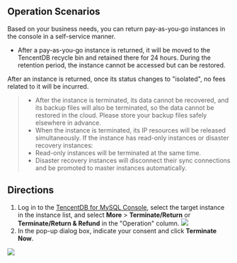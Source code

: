 ## Operation Scenarios
Based on your business needs, you can return pay-as-you-go instances in the console in a self-service manner.
- After a pay-as-you-go instance is returned, it will be moved to the TencentDB recycle bin and retained there for 24 hours. During the retention period, the instance cannot be accessed but can be restored.

After an instance is returned, once its status changes to "isolated", no fees related to it will be incurred.
>
>- After the instance is terminated, its data cannot be recovered, and its backup files will also be terminated, so the data cannot be restored in the cloud. Please store your backup files safely elsewhere in advance.
>- When the instance is terminated, its IP resources will be released simultaneously. If the instance has read-only instances or disaster recovery instances:
>  - Read-only instances will be terminated at the same time.
>  - Disaster recovery instances will disconnect their sync connections and be promoted to master instances automatically.


## Directions
1. Log in to the [TencentDB for MySQL Console](https://console.cloud.tencent.com/cdb), select the target instance in the instance list, and select **More** > **Terminate/Return** or **Terminate/Return & Refund** in the "Operation" column.
![](https://main.qcloudimg.com/raw/ea0d80564ad54c6c9e3ea43070c71f20.png)
4. In the pop-up dialog box, indicate your consent and click **Terminate Now**.

>
![](https://main.qcloudimg.com/raw/6e376a4a726195aefee841930577a5b3.png)
